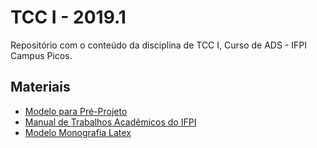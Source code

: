 # TCC I - 2019.1

Repositório com o conteúdo da disciplina de TCC I, Curso de ADS - IFPI Campus Picos.

## Materiais 

* [Modelo para Pré-Projeto](https://github.com/jesielviana/PreProjetoTCC-IFPI)
* [Manual de Trabalhos Acadêmicos do IFPI](http://libra.ifpi.edu.br/area-do-estudante/biblioteca/manual-de-trabalhos-academicos)
* [Modelo Monografia Latex](https://github.com/g0dkar/abntex-ifpi)

